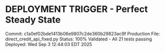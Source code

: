 # DEPLOYMENT TRIGGER - Perfect Steady State
Commit: c1a0ef02bde1413b06e9807c2de360b29823ac9f
Production File: direct_credit_api_fixed.py
Status: 100% Validated - All 21 tests passing
Deployed: Wed Sep  3 12:44:03 EDT 2025

